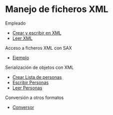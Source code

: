 # Manejo de ficheros XML

Empleado
- [Crear y escribir en XML](https://github.com/franlu/DAM-AD/blob/master/src/ficheros/xml/CrearEmpleadoXml.java)
- [Leer XML](https://github.com/franlu/DAM-AD/blob/master/src/ficheros/xml/LecturaEmpleadoXml.java)
	
Acceso a ficheros XML con SAX
- [Ejemplo](https://github.com/franlu/DAM-AD/blob/master/src/ficheros/xml/PruebaSax1.java)

Serialización de objetos con XML
- [Crear Lista de personas](https://github.com/franlu/DAM-AD/blob/master/src/ficheros/xml/ListaPersonas.java)
- [Escribir Personas](https://github.com/franlu/DAM-AD/blob/master/src/ficheros/xml/EscribirPersonas.java)
- [Leer Personas](https://github.com/franlu/DAM-AD/blob/master/src/ficheros/xml/LeerPersonas.java)
	
Conversión a otros formatos
- [Conversor](https://github.com/franlu/DAM-AD/blob/master/src/ficheros/xml/convertidor.java)
